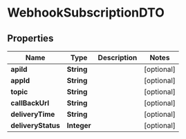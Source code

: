 

# WebhookSubscriptionDTO

## Properties

Name | Type | Description | Notes
------------ | ------------- | ------------- | -------------
**apiId** | **String** |  |  [optional]
**appId** | **String** |  |  [optional]
**topic** | **String** |  |  [optional]
**callBackUrl** | **String** |  |  [optional]
**deliveryTime** | **String** |  |  [optional]
**deliveryStatus** | **Integer** |  |  [optional]



